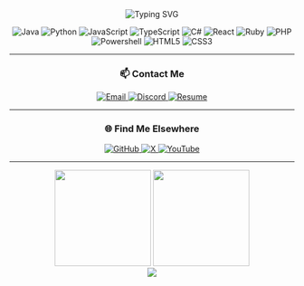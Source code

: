 <div align="center">

<img src="https://readme-typing-svg.demolab.com?font=Fira+Code&weight=600&size=24&duration=3000&pause=1000&color=CBA6F7&center=true&vCenter=true&width=435&lines=Full+Stack+Developer;Backend+Engineer;Tier+List+Manager" alt="Typing SVG" />


![Java](https://img.shields.io/badge/Java-ED8B00?style=for-the-badge&logo=openjdk&logoColor=white&color=1E1E2E&labelColor=F38BA8)
![Python](https://img.shields.io/badge/Python-35495E?style=for-the-badge&logo=python&logoColor=4FC08D&color=1E1E2E&labelColor=A6E3A1)
![JavaScript](https://img.shields.io/badge/JavaScript-F7DF1E?style=for-the-badge&logo=javascript&logoColor=black&color=1E1E2E&labelColor=F9E2AF)
![TypeScript](https://img.shields.io/badge/TypeScript-3178C6?style=for-the-badge&logo=typescript&logoColor=white&color=1E1E2E&labelColor=89DCEB)
![C#](https://img.shields.io/badge/C%23-239120?style=for-the-badge&logo=c-sharp&logoColor=white&color=1E1E2E&labelColor=8AADF4)
![React](https://img.shields.io/badge/React-61DAFB?style=for-the-badge&logo=react&logoColor=black&color=1E1E2E&labelColor=94E2D5)
![Ruby](https://img.shields.io/badge/Ruby-CC342D?style=for-the-badge&logo=ruby&logoColor=white&color=1E1E2E&labelColor=F38BA8)
![PHP](https://img.shields.io/badge/PHP-777BB4?style=for-the-badge&logo=php&logoColor=white&color=1E1E2E&labelColor=B4B4F8)
![Powershell](https://img.shields.io/badge/Powershell-5391FE?style=for-the-badge&logo=powershell&logoColor=white&color=1E1E2E&labelColor=89B4FA)
![HTML5](https://img.shields.io/badge/HTML5-E34F26?style=for-the-badge&logo=html5&logoColor=white&color=1E1E2E&labelColor=FAB387)
![CSS3](https://img.shields.io/badge/CSS3-1572B6?style=for-the-badge&logo=css3&logoColor=white&color=1E1E2E&labelColor=89B4FA)

---

### 📫 Contact Me

<a href="mailto:red@coresmp.net">
  <img src="https://img.shields.io/badge/Email-red@coresmp.net-D14836?style=for-the-badge&logo=gmail&logoColor=white&color=1E1E2E&labelColor=F38BA8" alt="Email" />
</a>
<a href="https://discord.com/users/1063769610139938846" target="_blank">
  <img src="https://img.shields.io/badge/Discord-%40redstonelayer-5865F2?style=for-the-badge&logo=discord&logoColor=white&color=1E1E2E&labelColor=8AADF4" alt="Discord" />
</a>
<a href="https://docs.google.com/document/d/1wqelWeNlKJyl7nwr55tA_Oswk7c9rQkIv5AwlNGfxYQ/edit?usp=sharing" target="_blank">
  <img src="https://img.shields.io/badge/Resume-View-4285F4?style=for-the-badge&logo=google-drive&logoColor=white&color=1E1E2E&labelColor=89DCEB" alt="Resume" />
</a>

---

### 🌐 Find Me Elsewhere

<a href="https://github.com/redstonelayer" target="_blank">
  <img src="https://img.shields.io/badge/GitHub-redstonelayer-181717?style=for-the-badge&logo=github&logoColor=white&color=1E1E2E&labelColor=F9E2AF" alt="GitHub" />
</a>
<a href="https://x.com/redstonelayer_" target="_blank">
  <img src="https://img.shields.io/badge/X-%40redstonelayer_-000000?style=for-the-badge&logo=x&logoColor=white&color=1E1E2E&labelColor=F5F5F5" alt="X" />
</a>
<a href="https://youtube.com/@redstonelayer09" target="_blank">
  <img src="https://img.shields.io/badge/YouTube-%40redstonelayer09-FF0000?style=for-the-badge&logo=youtube&logoColor=white&color=1E1E2E&labelColor=F38BA8" alt="YouTube" />
</a>

---

</div>

<div align="center">
  
  <img height="170" src="https://github-readme-stats.vercel.app/api/top-langs?username=redstonelayer&theme=catppuccin_mocha&show_icons=true&hide_border=true&layout=compact" />
  <img height="170" src="https://github-readme-stats.vercel.app/api?username=redstonelayer&theme=catppuccin_mocha&show_icons=true&hide_border=true&include_orgs=true" />
</div>

<div align="center">
  <img src="https://github-readme-streak-stats.herokuapp.com/?user=redstonelayer&theme=catppuccin-mocha&hide_border=true" />
</div>

</div>
